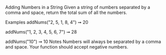 Adding Numbers in a String
Given a string of numbers separated by a comma and space, return the total sum of all the numbers.

Examples
addNums("2, 5, 1, 8, 4") ➞ 20

addNums("1, 2, 3, 4, 5, 6, 7") ➞ 28

addNums("10") ➞ 10
Notes
Numbers will always be separated by a comma and space.
Your function should accept negative numbers.
